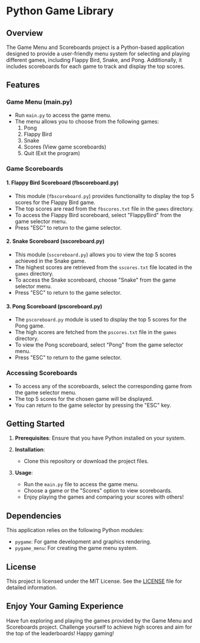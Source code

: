# Python Game Library

## Overview

The Game Menu and Scoreboards project is a Python-based application designed to provide a user-friendly menu system for selecting and playing different games, including Flappy Bird, Snake, and Pong. Additionally, it includes scoreboards for each game to track and display the top scores.

## Features

### Game Menu (main.py)

- Run `main.py` to access the game menu.
- The menu allows you to choose from the following games:
  1. Pong
  2. Flappy Bird
  3. Snake
  4. Scores (View game scoreboards)
  5. Quit (Exit the program)

### Game Scoreboards

#### 1. Flappy Bird Scoreboard (fbscoreboard.py)

- This module (`fbscoreboard.py`) provides functionality to display the top 5 scores for the Flappy Bird game.
- The top scores are read from the `fbscores.txt` file in the `games` directory.
- To access the Flappy Bird scoreboard, select "FlappyBird" from the game selector menu.
- Press "ESC" to return to the game selector.

#### 2. Snake Scoreboard (sscoreboard.py)

- This module (`sscoreboard.py`) allows you to view the top 5 scores achieved in the Snake game.
- The highest scores are retrieved from the `sscores.txt` file located in the `games` directory.
- To access the Snake scoreboard, choose "Snake" from the game selector menu.
- Press "ESC" to return to the game selector.

#### 3. Pong Scoreboard (pscoreboard.py)

- The `pscoreboard.py` module is used to display the top 5 scores for the Pong game.
- The high scores are fetched from the `pscores.txt` file in the `games` directory.
- To view the Pong scoreboard, select "Pong" from the game selector menu.
- Press "ESC" to return to the game selector.

### Accessing Scoreboards

- To access any of the scoreboards, select the corresponding game from the game selector menu.
- The top 5 scores for the chosen game will be displayed.
- You can return to the game selector by pressing the "ESC" key.

## Getting Started

1. **Prerequisites**: Ensure that you have Python installed on your system.

2. **Installation**:

   - Clone this repository or download the project files.

3. **Usage**:

   - Run the `main.py` file to access the game menu.
   - Choose a game or the "Scores" option to view scoreboards.
   - Enjoy playing the games and comparing your scores with others!

## Dependencies

This application relies on the following Python modules:

- `pygame`: For game development and graphics rendering.
- `pygame_menu`: For creating the game menu system.

## License

This project is licensed under the MIT License. See the [LICENSE](LICENSE) file for detailed information.

## Enjoy Your Gaming Experience

Have fun exploring and playing the games provided by the Game Menu and Scoreboards project. Challenge yourself to achieve high scores and aim for the top of the leaderboards! Happy gaming!
